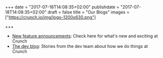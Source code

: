 +++
date = "2017-07-18T14:08:35+02:00"
publishdate = "2017-07-18T14:08:35+02:00"
draft = false
title = "Our Blogs"
images = ["https://crunch.io/img/logo-1200x630.png"]


+++

* [New feature announcements](./features): Check here for what's new and exciting at Crunch
* [The dev blog](./blog): Stories from the dev team about how we do things at Crunch
